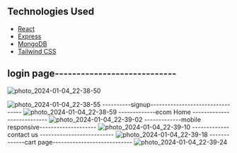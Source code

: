 ## Technologies Used

- [React](https://reactjs.org/)
- [Express](https://expressjs.com/)
- [MongoDB](https://www.mongodb.com/)
- [Tailwind CSS](https://tailwindcss.com/)

##  login page----------------------------
![photo_2024-01-04_22-38-50](https://github.com/abhinav-15/ecomfronted/assets/69742746/386dddf0-44d1-480e-855a-6b9317e6ac40)

![photo_2024-01-04_22-38-55](https://github.com/abhinav-15/ecomfronted/assets/69742746/eac23d05-bf67-4a11-96f4-1b12964d507c)
----------signup---------------------------------
![photo_2024-01-04_22-38-59](https://github.com/abhinav-15/ecomfronted/assets/69742746/f7afdbd3-141e-4693-8ddf-6a335ebec00a)
-------------ecom Home ---------------------------
![photo_2024-01-04_22-39-02](https://github.com/abhinav-15/ecomfronted/assets/69742746/ff328ba3-f255-4d37-a07f-a3a846d10449)
-------------mobile responsive--------------------
![photo_2024-01-04_22-39-10](https://github.com/abhinav-15/ecomfronted/assets/69742746/cb8f7994-579c-4497-8a34-5b23be4f3aeb)
-------------contact us --------------------------
![photo_2024-01-04_22-39-18](https://github.com/abhinav-15/ecomfronted/assets/69742746/1eea6885-179c-4cdf-862a-be755e81f064)
-------------cart page----------------------------
![photo_2024-01-04_22-39-24](https://github.com/abhinav-15/ecomfronted/assets/69742746/b7092c1f-6235-4d44-a78c-54683d0dbf96)





